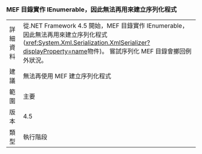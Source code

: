### <a name="mef-catalogs-implement-ienumerable-and-therefore-can-no-longer-be-used-to-create-a-serializer"></a>MEF 目錄實作 IEnumerable，因此無法再用來建立序列化程式

|   |   |
|---|---|
|詳細資料|從.NET Framework 4.5 開始，MEF 目錄實作 IEnumerable，因此無法再用來建立序列化程式 (<xref:System.Xml.Serialization.XmlSerializer?displayProperty=name>物件)。 嘗試序列化 MEF 目錄會擲回例外狀況。|
|建議|無法再使用 MEF 建立序列化程式|
|範圍|主要|
|版本|4.5|
|類型|執行階段|

